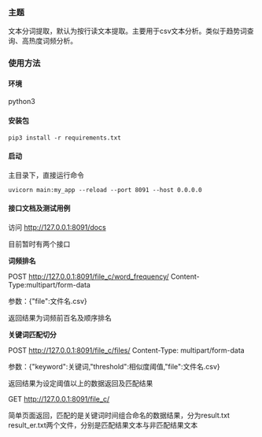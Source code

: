 ### 主题

文本分词提取，默认为按行读文本提取。主要用于csv文本分析。类似于趋势词查询、高热度词频分析。

### 使用方法

#### 环境

python3

#### 安装包

```
pip3 install -r requirements.txt
```

#### 启动

主目录下，直接运行命令

```
uvicorn main:my_app --reload --port 8091 --host 0.0.0.0
```

#### 接口文档及测试用例

访问 http://127.0.0.1:8091/docs

目前暂时有两个接口

**词频排名**

POST   http://127.0.0.1:8091/file_c/word_frequency/      Content-Type:multipart/form-data

参数：{"file":文件名.csv}

返回结果为词频前百名及顺序排名

**关键词匹配切分**

POST  http://127.0.0.1:8091/file_c/files/              Content-Type: multipart/form-data

参数：{"keyword":关键词,"threshold":相似度阈值,"file":文件名.csv}

返回结果为设定阈值以上的数据返回及匹配结果

GET  http://127.0.0.1:8091/file_c/          

简单页面返回，匹配的是关键词时间组合命名的数据结果，分为result.txt  result_er.txt两个文件，分别是匹配结果文本与非匹配结果文本

